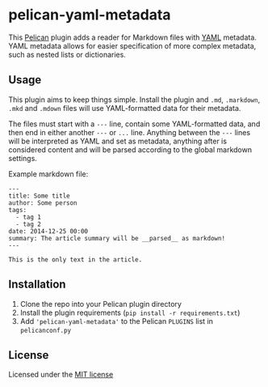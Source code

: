 pelican-yaml-metadata
=====================

This [Pelican](https://github.com/getpelican/pelican) plugin adds a reader for Markdown files with [YAML](https://en.wikipedia.org/wiki/YAML) metadata.
YAML metadata allows for easier specification of more complex metadata, such as nested lists or dictionaries.

Usage
-----
This plugin aims to keep things simple. Install the plugin and `.md`, `.markdown`, `.mkd` and
`.mdown` files will use YAML-formatted data for their metadata.

The files must start with a `---` line, contain some YAML-formatted data, and then end in either another `---`
or `...` line. Anything between the `---` lines will be interpreted as YAML and set as metadata, anything
after is considered content and will be parsed according to the global markdown settings.

Example markdown file:
```
---
title: Some title
author: Some person
tags:
  - tag 1
  - tag 2
date: 2014-12-25 00:00
summary: The article summary will be __parsed__ as markdown!
---

This is the only text in the article.
```

Installation
------------
1. Clone the repo into your Pelican plugin directory
2. Install the plugin requirements (`pip install -r requirements.txt`)
3. Add `'pelican-yaml-metadata'` to the Pelican `PLUGINS` list in `pelicanconf.py`

License
-------
Licensed under the [MIT license](https://opensource.org/licenses/MIT)

